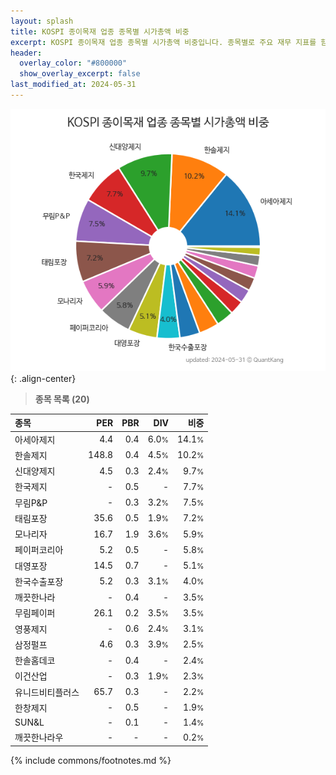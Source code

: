 ```yaml
---
layout: splash
title: KOSPI 종이목재 업종 종목별 시가총액 비중
excerpt: KOSPI 종이목재 업종 종목별 시가총액 비중입니다. 종목별로 주요 재무 지표를 함께 표시합니다.
header:
  overlay_color: "#800000"
  show_overlay_excerpt: false
last_modified_at: 2024-05-31
---
```



![KOSPI 종이목재 업종 종목별 시가총액 비중](/stats/sector/images/kospi_업종_종이목재_종목.png){: .align-center}


> **종목 목록 (20)**<a id="list"></a>

| **종목** | **PER** | **PBR** | **DIV** | **비중** |
| :------- | ------: | ------: | ------: | -------: |
| 아세아제지 | 4.4 | 0.4 | 6.0<small>%</small> | 14.1<small>%</small> |
| 한솔제지 | 148.8 | 0.4 | 4.5<small>%</small> | 10.2<small>%</small> |
| 신대양제지 | 4.5 | 0.3 | 2.4<small>%</small> | 9.7<small>%</small> |
| 한국제지 | - | 0.5 | - | 7.7<small>%</small> |
| 무림P&P | - | 0.3 | 3.2<small>%</small> | 7.5<small>%</small> |
| 태림포장 | 35.6 | 0.5 | 1.9<small>%</small> | 7.2<small>%</small> |
| 모나리자 | 16.7 | 1.9 | 3.6<small>%</small> | 5.9<small>%</small> |
| 페이퍼코리아 | 5.2 | 0.5 | - | 5.8<small>%</small> |
| 대영포장 | 14.5 | 0.7 | - | 5.1<small>%</small> |
| 한국수출포장 | 5.2 | 0.3 | 3.1<small>%</small> | 4.0<small>%</small> |
| 깨끗한나라 | - | 0.4 | - | 3.5<small>%</small> |
| 무림페이퍼 | 26.1 | 0.2 | 3.5<small>%</small> | 3.5<small>%</small> |
| 영풍제지 | - | 0.6 | 2.4<small>%</small> | 3.1<small>%</small> |
| 삼정펄프 | 4.6 | 0.3 | 3.9<small>%</small> | 2.5<small>%</small> |
| 한솔홈데코 | - | 0.4 | - | 2.4<small>%</small> |
| 이건산업 | - | 0.3 | 1.9<small>%</small> | 2.3<small>%</small> |
| 유니드비티플러스 | 65.7 | 0.3 | - | 2.2<small>%</small> |
| 한창제지 | - | 0.5 | - | 1.9<small>%</small> |
| SUN&L | - | 0.1 | - | 1.4<small>%</small> |
| 깨끗한나라우 | - | - | - | 0.2<small>%</small> |

{% include commons/footnotes.md %}